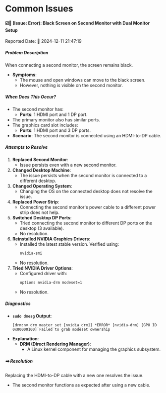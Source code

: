 # Common Issues

#### ☑️🚨 (Issue: Error): Black Screen on Second Monitor with Dual Monitor Setup

Reported Date: 📅 2024-12-11 21:47:19

##### **Problem Description**

When connecting a second monitor, the screen remains black.

- **Symptoms**:
  - The mouse and open windows can move to the black screen.
  - However, nothing is visible on the second monitor.

##### **When Does This Occur?**

- The second monitor has:
  - **Ports**: 1 HDMI port and 1 DP port.
- The primary monitor also has similar ports.
- The graphics card slot includes:
  - **Ports**: 1 HDMI port and 3 DP ports.
- **Scenario**: The second monitor is connected using an HDMI-to-DP cable.

##### **Attempts to Resolve**

1. **Replaced Second Monitor**:
   - Issue persists even with a new second monitor.
2. **Changed Desktop Machine**:
   - The issue persists when the second monitor is connected to a different desktop.
3. **Changed Operating System**:
   - Changing the OS on the connected desktop does not resolve the issue.
4. **Replaced Power Strip**:
   - Connecting the second monitor's power cable to a different power strip does not help.
5. **Switched Desktop DP Ports**:
   - Tried connecting the second monitor to different DP ports on the desktop (3 available).
   - No resolution.
6. **Reinstalled NVIDIA Graphics Drivers**:
   - Installed the latest stable version. Verified using:
     ```bash
     nvidia-smi
     ```
   - No resolution.
7. **Tried NVIDIA Driver Options**:
   - Configured driver with:
     ```bash
     options nvidia-drm modeset=1
     ```
   - No resolution.

##### **Diagnostics**

- **`sudo dmesg` Output**:
  ```
  [drm:nv_drm_master_set [nvidia_drm]] *ERROR* [nvidia-drm] [GPU ID 0x00000100] Failed to grab modeset ownership
  ```
- **Explanation**:
  - **DRM (Direct Rendering Manager)**:
    - A Linux kernel component for managing the graphics subsystem.

##### ➡️ **Resolution**

Replacing the HDMI-to-DP cable with a new one resolves the issue.

- The second monitor functions as expected after using a new cable.
